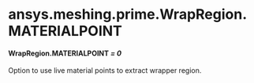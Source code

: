 # ansys.meshing.prime.WrapRegion.MATERIALPOINT

#### WrapRegion.MATERIALPOINT *= 0*

Option to use live material points to extract wrapper region.

<!-- !! processed by numpydoc !! -->

